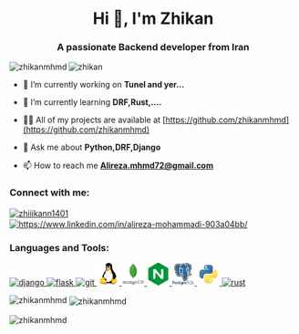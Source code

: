 <h1 align="center">Hi 👋, I'm Zhikan</h1>
<h3 align="center">A passionate Backend developer from Iran</h3>
<img align='right' alt='zhikan' width='400' src='https://mir-s3-cdn-cf.behance.net/project_modules/hd/06f21a161921919.63cd7887d0a70.gif' >
<p align="left"> <img src="https://komarev.com/ghpvc/?username=zhikanmhmd&label=Profile%20views&color=0e75b6&style=flat" alt="zhikanmhmd" /> </p>

- 🔭 I’m currently working on **Tunel and yer...**

- 🌱 I’m currently learning **DRF,Rust,....**

- 👨‍💻 All of my projects are available at [https://github.com/zhikanmhmd](https://github.com/zhikanmhmd)

- 💬 Ask me about **Python,DRF,Django**

- 📫 How to reach me **Alireza.mhmd72@gmail.com**

<h3 align="left">Connect with me:</h3>
<p align="left">
<a href="https://twitter.com/zhiiikann1401" target="blank"><img align="center" src="https://raw.githubusercontent.com/rahuldkjain/github-profile-readme-generator/master/src/images/icons/Social/twitter.svg" alt="zhiiikann1401" height="30" width="40" /></a>
<a href="https://www.linkedin.com/in/alireza-mohammadi-903a04bb/" target="blank"><img align="center" src="https://raw.githubusercontent.com/rahuldkjain/github-profile-readme-generator/master/src/images/icons/Social/linked-in-alt.svg" alt="https://www.linkedin.com/in/alireza-mohammadi-903a04bb/" height="30" width="40" /></a>
</p>

<h3 align="left">Languages and Tools:</h3>
<p align="left"> <a href="https://www.djangoproject.com/" target="_blank" rel="noreferrer"> <img src="https://cdn.worldvectorlogo.com/logos/django.svg" alt="django" width="40" height="40"/> </a> <a href="https://flask.palletsprojects.com/" target="_blank" rel="noreferrer"> <img src="https://cdn.worldvectorlogo.com/logos/flask.svg" alt="flask" width="40" height="40"/> </a> <a href="https://git-scm.com/" target="_blank" rel="noreferrer"> <img src="https://www.vectorlogo.zone/logos/git-scm/git-scm-icon.svg" alt="git" width="40" height="40"/> </a> <a href="https://www.linux.org/" target="_blank" rel="noreferrer"> <img src="https://raw.githubusercontent.com/devicons/devicon/master/icons/linux/linux-original.svg" alt="linux" width="40" height="40"/> </a> <a href="https://www.mongodb.com/" target="_blank" rel="noreferrer"> <img src="https://raw.githubusercontent.com/devicons/devicon/master/icons/mongodb/mongodb-original-wordmark.svg" alt="mongodb" width="40" height="40"/> </a> <a href="https://www.nginx.com" target="_blank" rel="noreferrer"> <img src="https://raw.githubusercontent.com/devicons/devicon/master/icons/nginx/nginx-original.svg" alt="nginx" width="40" height="40"/> </a> <a href="https://www.postgresql.org" target="_blank" rel="noreferrer"> <img src="https://raw.githubusercontent.com/devicons/devicon/master/icons/postgresql/postgresql-original-wordmark.svg" alt="postgresql" width="40" height="40"/> </a> <a href="https://www.python.org" target="_blank" rel="noreferrer"> <img src="https://raw.githubusercontent.com/devicons/devicon/master/icons/python/python-original.svg" alt="python" width="40" height="40"/> </a> <a href="https://www.rust-lang.org" target="_blank" rel="noreferrer"> <img src="https://icons.veryicon.com/png/o/business/vscode-program-item-icon/rust-1.png" alt="rust" width="40" height="40"/> </a> </p>

<p><img align="left" src="https://github-readme-stats.vercel.app/api/top-langs?username=zhikanmhmd&show_icons=true&locale=en&layout=compact" alt="zhikanmhmd" /></p>

<p>&nbsp;<img align="center" src="https://github-readme-stats.vercel.app/api?username=zhikanmhmd&show_icons=true&locale=en" alt="zhikanmhmd" /></p>

<p><img align="center" src="https://github-readme-streak-stats.herokuapp.com/?user=zhikanmhmd&" alt="zhikanmhmd" /></p>
